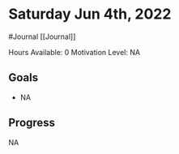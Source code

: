 # Saturday Jun 4th, 2022
#Journal [[Journal]]

Hours Available: 0
Motivation Level: NA

## Goals
- NA

## Progress
NA